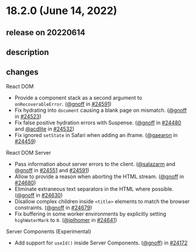 # 18.2.0 (June 14, 2022)

## release on 20220614
## description
## changes
React DOM

* Provide a component stack as a second argument to <code>onRecoverableError</code>. (<a href="https://github.com/gnoff">@gnoff</a> in <a href="https://github.com/facebook/react/pull/24591" data-hovercard-type="pull_request" data-hovercard-url="/facebook/react/pull/24591/hovercard">#24591</a>)
* Fix hydrating into <code>document</code> causing a blank page on mismatch. (<a href="https://github.com/gnoff">@gnoff</a> in <a href="https://github.com/facebook/react/pull/24523" data-hovercard-type="pull_request" data-hovercard-url="/facebook/react/pull/24523/hovercard">#24523</a>)
* Fix false positive hydration errors with Suspense. (<a href="https://github.com/gnoff">@gnoff</a> in <a href="https://github.com/facebook/react/pull/24480" data-hovercard-type="pull_request" data-hovercard-url="/facebook/react/pull/24480/hovercard">#24480</a> and <a href="https://github.com/acdlite">@acdlite</a> in <a href="https://github.com/facebook/react/pull/24532" data-hovercard-type="pull_request" data-hovercard-url="/facebook/react/pull/24532/hovercard">#24532</a>)
* Fix ignored <code>setState</code> in Safari when adding an iframe. (<a href="https://github.com/gaearon">@gaearon</a> in <a href="https://github.com/facebook/react/pull/24459" data-hovercard-type="pull_request" data-hovercard-url="/facebook/react/pull/24459/hovercard">#24459</a>)

React DOM Server

* Pass information about server errors to the client. (<a href="https://github.com/salazarm">@salazarm</a> and <a href="https://github.com/gnoff">@gnoff</a> in <a href="https://github.com/facebook/react/pull/24551" data-hovercard-type="pull_request" data-hovercard-url="/facebook/react/pull/24551/hovercard">#24551</a> and <a href="https://github.com/facebook/react/pull/24591" data-hovercard-type="pull_request" data-hovercard-url="/facebook/react/pull/24591/hovercard">#24591</a>)
* Allow to provide a reason when aborting the HTML stream. (<a href="https://github.com/gnoff">@gnoff</a> in <a href="https://github.com/facebook/react/pull/24680" data-hovercard-type="pull_request" data-hovercard-url="/facebook/react/pull/24680/hovercard">#24680</a>)
* Eliminate extraneous text separators in the HTML where possible. (<a href="https://github.com/gnoff">@gnoff</a> in <a href="https://github.com/facebook/react/pull/24630" data-hovercard-type="pull_request" data-hovercard-url="/facebook/react/pull/24630/hovercard">#24630</a>)
* Disallow complex children inside <code>&lt;title&gt;</code> elements to match the browser constraints. (<a href="https://github.com/gnoff">@gnoff</a> in <a href="https://github.com/facebook/react/pull/24679" data-hovercard-type="pull_request" data-hovercard-url="/facebook/react/pull/24679/hovercard">#24679</a>)
* Fix buffering in some worker environments by explicitly setting <code>highWaterMark</code> to <code>0</code>. (<a href="https://github.com/jplhomer">@jplhomer</a> in <a href="https://github.com/facebook/react/pull/24641" data-hovercard-type="pull_request" data-hovercard-url="/facebook/react/pull/24641/hovercard">#24641</a>)

Server Components (Experimental)

* Add support for <code>useId()</code> inside Server Components. (<a href="https://github.com/gnoff">@gnoff</a>) in <a href="https://github.com/facebook/react/pull/24172" data-hovercard-type="pull_request" data-hovercard-url="/facebook/react/pull/24172/hovercard">#24172</a>

